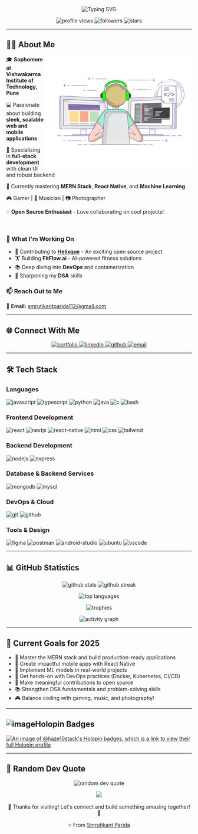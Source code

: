 <div align="center">
  <img src="https://readme-typing-svg.demolab.com?font=Fira+Code&weight=600&size=28&pause=1000&color=6366F1&center=true&vCenter=true&width=500&lines=Hi+%F0%9F%91%8B%2C+I'm+Smrutikant+Parida;Full+Stack+Developer;MERN+%7C+React+Native+%7C+ML;Open+Source+Enthusiast;Gamer+%F0%9F%8E%AE+%7C+Musician+%F0%9F%8E%B5+%7C+Photographer+%F0%9F%93%B7" alt="Typing SVG" />
</div>

<p align="center">
  <img src="https://komarev.com/ghpvc/?username=haze10-stack&label=Profile%20Views&color=6366f1&style=for-the-badge" alt="profile views" />
  <img src="https://img.shields.io/github/followers/haze10-stack?label=Followers&style=for-the-badge&color=6366f1" alt="followers" />
  <img src="https://img.shields.io/github/stars/haze10-stack?label=Stars&style=for-the-badge&color=6366f1" alt="stars" />
</p>

---

## 👨‍💻 About Me

<img align="right" alt="Coding" width="400" src="https://raw.githubusercontent.com/devSouvik/devSouvik/master/gif3.gif">

🎓 **Sophomore at Vishwakarma Institute of Technology, Pune**

💻 Passionate about building **sleek, scalable web and mobile applications**

🎯 Specializing in **full-stack development** with clean UI and robust backend

🚀 Currently mastering **MERN Stack**, **React Native**, and **Machine Learning**

🎮 Gamer | 🎵 Musician | 📷 Photographer

💡 **Open Source Enthusiast** - Love collaborating on cool projects!

<br clear="right"/>

### 🔭 What I'm Working On

- 🌟 Contributing to **[Helixque](https://github.com/helixque)** - An exciting open source project
- 🏋️ Building **FitFlow.ai** - AI-powered fitness solutions
- 📚 Deep diving into **DevOps** and containerization
- 🧠 Sharpening my **DSA** skills

### 📫 Reach Out to Me

📧 **Email:** smrutikantparida112@gmail.com

---

## 🌐 Connect With Me

<p align="center">
  <a href="https://haze10.vercel.app/" target="_blank">
    <img src="https://img.shields.io/badge/Portfolio-6366f1?style=for-the-badge&logo=google-chrome&logoColor=white" alt="portfolio" />
  </a>
  <a href="https://www.linkedin.com/in/smrutikant-parida/" target="_blank">
    <img src="https://img.shields.io/badge/LinkedIn-0077B5?style=for-the-badge&logo=linkedin&logoColor=white" alt="linkedin" />
  </a>
  <a href="https://github.com/Haze10-stack" target="_blank">
    <img src="https://img.shields.io/badge/GitHub-181717?style=for-the-badge&logo=github&logoColor=white" alt="github" />
  </a>
  <a href="mailto:smrutikantparida112@gmail.com">
    <img src="https://img.shields.io/badge/Email-D14836?style=for-the-badge&logo=gmail&logoColor=white" alt="email" />
  </a>
</p>

---

## 🛠️ Tech Stack

### Languages
<p align="left">
  <img src="https://img.shields.io/badge/JavaScript-F7DF1E?style=for-the-badge&logo=javascript&logoColor=black" alt="javascript" />
  <img src="https://img.shields.io/badge/TypeScript-3178C6?style=for-the-badge&logo=typescript&logoColor=white" alt="typescript" />
  <img src="https://img.shields.io/badge/Python-3776AB?style=for-the-badge&logo=python&logoColor=white" alt="python" />
  <img src="https://img.shields.io/badge/Java-ED8B00?style=for-the-badge&logo=openjdk&logoColor=white" alt="java" />
  <img src="https://img.shields.io/badge/C-A8B9CC?style=for-the-badge&logo=c&logoColor=black" alt="c" />
  <img src="https://img.shields.io/badge/Bash-4EAA25?style=for-the-badge&logo=gnu-bash&logoColor=white" alt="bash" />
</p>

### Frontend Development
<p align="left">
  <img src="https://img.shields.io/badge/React-61DAFB?style=for-the-badge&logo=react&logoColor=black" alt="react" />
  <img src="https://img.shields.io/badge/Next.js-000000?style=for-the-badge&logo=nextdotjs&logoColor=white" alt="nextjs" />
  <img src="https://img.shields.io/badge/React_Native-61DAFB?style=for-the-badge&logo=react&logoColor=black" alt="react-native" />
  <img src="https://img.shields.io/badge/HTML5-E34F26?style=for-the-badge&logo=html5&logoColor=white" alt="html" />
  <img src="https://img.shields.io/badge/CSS3-1572B6?style=for-the-badge&logo=css3&logoColor=white" alt="css" />
  <img src="https://img.shields.io/badge/Tailwind_CSS-38B2AC?style=for-the-badge&logo=tailwind-css&logoColor=white" alt="tailwind" />
</p>

### Backend Development
<p align="left">
  <img src="https://img.shields.io/badge/Node.js-339933?style=for-the-badge&logo=nodedotjs&logoColor=white" alt="nodejs" />
  <img src="https://img.shields.io/badge/Express.js-000000?style=for-the-badge&logo=express&logoColor=white" alt="express" />
</p>

### Database & Backend Services
<p align="left">
  <img src="https://img.shields.io/badge/MongoDB-47A248?style=for-the-badge&logo=mongodb&logoColor=white" alt="mongodb" />
  <img src="https://img.shields.io/badge/MySQL-4479A1?style=for-the-badge&logo=mysql&logoColor=white" alt="mysql" />
</p>

### DevOps & Cloud
<p align="left">
  <img src="https://img.shields.io/badge/Git-F05032?style=for-the-badge&logo=git&logoColor=white" alt="git" />
  <img src="https://img.shields.io/badge/GitHub-181717?style=for-the-badge&logo=github&logoColor=white" alt="github" />
</p>

### Tools & Design
<p align="left">
  <img src="https://img.shields.io/badge/Figma-F24E1E?style=for-the-badge&logo=figma&logoColor=white" alt="figma" />
  <img src="https://img.shields.io/badge/Postman-FF6C37?style=for-the-badge&logo=postman&logoColor=white" alt="postman" />
  <img src="https://img.shields.io/badge/Android_Studio-3DDC84?style=for-the-badge&logo=android-studio&logoColor=white" alt="android-studio" />
  <img src="https://img.shields.io/badge/Ubuntu-E95420?style=for-the-badge&logo=ubuntu&logoColor=white" alt="ubuntu" />
  <img src="https://img.shields.io/badge/VS_Code-007ACC?style=for-the-badge&logo=visual-studio-code&logoColor=white" alt="vscode" />
</p>

---

## 📊 GitHub Statistics

<p align="center">
  <img src="https://github-readme-stats.vercel.app/api?username=haze10-stack&show_icons=true&theme=tokyonight&hide_border=true&count_private=true" alt="github stats" height="180" />
  <img src="https://github-readme-streak-stats.herokuapp.com/?user=haze10-stack&theme=tokyonight&hide_border=true" alt="github streak" height="180" />
</p>

<p align="center">
  <img src="https://github-readme-stats.vercel.app/api/top-langs/?username=haze10-stack&layout=compact&theme=tokyonight&hide_border=true&langs_count=8" alt="top languages" />
</p>

<p align="center">
  <img src="https://github-profile-trophy.vercel.app/?username=haze10-stack&theme=tokyonight&no-frame=true&row=1&column=7" alt="trophies" />
</p>

<p align="center">
  <img src="https://github-readme-activity-graph.vercel.app/graph?username=haze10-stack&theme=tokyo-night&hide_border=true" alt="activity graph" />
</p>

---
## 🎯 Current Goals for 2025

- 🚀 Master the MERN stack and build production-ready applications
- 📱 Create impactful mobile apps with React Native
- 🤖 Implement ML models in real-world projects
- 🐳 Get hands-on with DevOps practices (Docker, Kubernetes, CI/CD)
- 🌟 Make meaningful contributions to open source
- 📚 Strengthen DSA fundamentals and problem-solving skills
- 🎮 Balance coding with gaming, music, and photography!

---
## <img width="256" height="256" alt="image" src="https://github.com/user-attachments/assets/083d42fd-2454-4dc4-97a1-0809ec446f1b" />Holopin Badges
[![An image of @haze10stack's Holopin badges, which is a link to view their full Holopin profile](https://holopin.me/haze10stack)](https://holopin.io/@haze10stack)

---

## 💬 Random Dev Quote

<p align="center">
  <img src="https://quotes-github-readme.vercel.app/api?type=horizontal&theme=tokyonight" alt="random dev quote" />
</p>
<p align="center">
  <img src="https://capsule-render.vercel.app/api?type=waving&color=gradient&height=100&section=footer" />
</p>

<p align="center">
  💙 Thanks for visiting! Let's connect and build something amazing together! 🚀
</p>

<p align="center">
  ⭐️ From <a href="https://github.com/haze10-stack">Smrutikant Parida</a>
</p>
